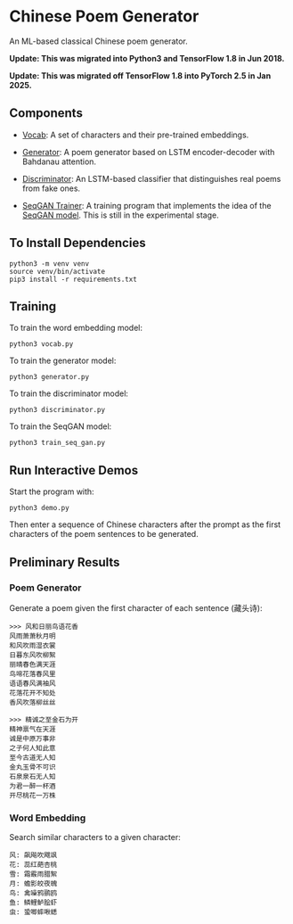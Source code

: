 # Chinese Poem Generator

An ML-based classical Chinese poem generator.

**Update: This was migrated into Python3 and TensorFlow 1.8 in Jun 2018.**

**Update: This was migrated off TensorFlow 1.8 into PyTorch 2.5 in Jan 2025.**


## Components

* [Vocab](vocab.py): A set of characters and their pre-trained embeddings.

* [Generator](generator.py): A poem generator based on LSTM encoder-decoder with
Bahdanau attention.

* [Discriminator](discriminator.py): An LSTM-based classifier that distinguishes
real poems from fake ones.

* [SeqGAN Trainer](train_seq_gan.py): A training program that implements the
idea of the [SeqGAN model](https://arxiv.org/pdf/1609.05473).
This is still in the experimental stage.


## To Install Dependencies

```
python3 -m venv venv
source venv/bin/activate
pip3 install -r requirements.txt
```


## Training

To train the word embedding model:

```
python3 vocab.py
```

To train the generator model:

```
python3 generator.py
```

To train the discriminator model:

```
python3 discriminator.py

```
To train the SeqGAN model:
```
python3 train_seq_gan.py
```

## Run Interactive Demos

Start the program with:

```
python3 demo.py
```

Then enter a sequence of Chinese characters after the prompt
as the first characters of the poem sentences to be generated.

## Preliminary Results

### Poem Generator

Generate a poem given the first character of each sentence (藏头诗):
```
>>> 风和日丽鸟语花香
风雨萧萧秋月明
和风吹雨湿衣裳
日暮东风吹柳絮
丽晴春色满天涯
鸟啼花落春风里
语语春风满袖风
花落花开不知处
香风吹落柳丝丝

>>> 精诚之至金石为开
精神禀气在天涯
诚是中原万事非
之子何人知此意
至今古道无人知
金丸玉骨不可识
石泉泉石无人知
为君一醉一杯酒
开尽桃花一万株

```

### Word Embedding

Search similar characters to a given character:
```
风: 飙飚吹飕飒
花: 蕊红葩杏桃
雪: 霜霰雨腊絮
月: 蟾影皎夜魄
鸟: 禽噪鸦鹂鸥
鱼: 鳞鲤鲈脍虾
虫: 蛩唧蟀啾蟋
```

